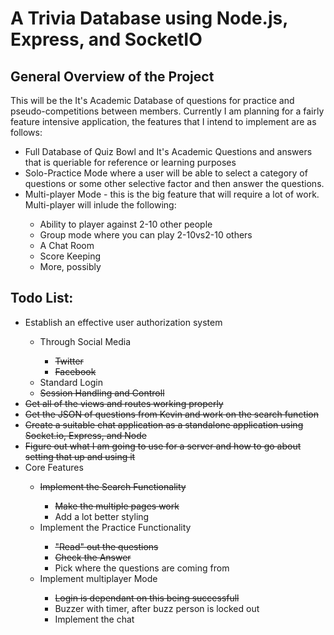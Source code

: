 # A Trivia Database using Node.js, Express, and SocketIO


## General Overview of the Project

This will be the It's Academic Database of questions for practice
and pseudo-competitions between members. Currently I am planning 
for a fairly feature intensive application, the features that I 
intend to implement are as follows:
  <ul>
    <li> Full Database of Quiz Bowl and It's Academic Questions and 
       answers that is queriable for reference or learning purposes
    </li>
    <li>
       Solo-Practice Mode where a user will be able to select a 
       category of questions or some other selective factor and then
           answer the questions.
      </li>
      <li> 
       Multi-player Mode - this is the big feature that will require a
         lot of work. Multi-player will inlude the following:
    </li>
    <ul>
      <li> Ability to player against 2-10 other people </li>
        <li> Group mode where you can play 2-10vs2-10 others </li>
        <li> A Chat Room </li>
        <li> Score Keeping </li>
        <li> More, possibly </li>
    </ul>
  </ul>

## Todo List:

<ul>
  <li> Establish an effective user authorization system </li>
    <ul>
      <li> Through Social Media </li>
        <ul>
          <li><del> Twitter </del></li>
          <li><del> Facebook </del></li>
        </ul>
      <li> Standard Login </li>
      <li><del> Session Handling and Controll </del></li>
    </ul>
    <li><del>Get all of the views and routes working properly </del></li> 
    <li><del>Get the JSON of questions from Kevin and work on the search function</del></li>
    <li><del> Create a suitable chat application as a standalone application using Socket.io, Express, and Node </del></li> 
    <li><del>Figure out what I am going to use for a server and how to go about setting that up and using it</del></li>
    <li>Core Features</li>
      <ul>
          <li><del> Implement the Search Functionality </del></li>
            <ul>
              <li><del> Make the multiple pages work </del></li>
              <li> Add a lot better styling </li>
            </ul>
          <li> Implement the Practice Functionality </li>
            <ul>
              <li><del> "Read" out the questions </del></li>
              <li><del> Check the Answer </del></li>
              <li> Pick where the questions are coming from </li>
            </ul>
          <li> Implement multiplayer Mode </li>
            <ul>
              <li><del> Login is dependant on this being successfull <del></li>
              <li> Buzzer with timer, after buzz person is locked out </li>
          <li> Implement the chat </li>
      </ul>
</ul>